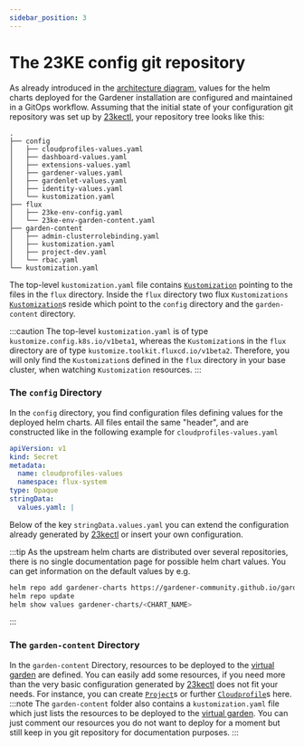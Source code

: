 ```yaml
---
sidebar_position: 3
---
```


# The 23KE config git repository
As already introduced in the [architecture diagram](./architecture.md), values for the helm charts deployed for the Gardener installation are configured and maintained in a GitOps workflow. Assuming that the initial state of your configuration git repository was set up by [23kectl](https://github.com/23technologies/23kectl), your repository tree looks like this:
```
.
├── config
│   ├── cloudprofiles-values.yaml
│   ├── dashboard-values.yaml
│   ├── extensions-values.yaml
│   ├── gardener-values.yaml
│   ├── gardenlet-values.yaml
│   ├── identity-values.yaml
│   └── kustomization.yaml
├── flux
│   ├── 23ke-env-config.yaml
│   └── 23ke-env-garden-content.yaml
├── garden-content
│   ├── admin-clusterrolebinding.yaml
│   ├── kustomization.yaml
│   ├── project-dev.yaml
│   └── rbac.yaml
└── kustomization.yaml
```
The top-level `kustomization.yaml` file contains [`Kustomization`](https://kubectl.docs.kubernetes.io/references/kustomize/kustomization/) pointing to the files in the `flux` directory. Inside the `flux` directory two flux `Kustomizations` [`Kustomization`](https://fluxcd.io/flux/components/kustomize/api/)s reside which point to the `config` directory and the `garden-content` directory.

:::caution
The top-level `kustomization.yaml` is of type `kustomize.config.k8s.io/v1beta1`, whereas the `Kustomization`s in the `flux` directory are of type `kustomize.toolkit.fluxcd.io/v1beta2`. Therefore, you will only find the `Kustomization`s defined in the `flux` directory in your base cluster, when watching `Kustomization` resources.
:::

### The `config` Directory
In the `config` directory, you find configuration files defining values for the deployed helm charts. All files entail the same "header", and are constructed like in the following example for `cloudprofiles-values.yaml`
```yaml
apiVersion: v1
kind: Secret
metadata:
  name: cloudprofiles-values
  namespace: flux-system
type: Opaque
stringData:
  values.yaml: |
```
Below of the key `stringData.values.yaml` you can extend the configuration already generated by [23kectl](https://github.com/23technologies/23kectl) or insert your own configuration.

:::tip
As the upstream helm charts are distributed over several repositories, there is no single documentation page for possible helm chart values. You can get information on the default values by e.g. 
```sh
helm repo add gardener-charts https://gardener-community.github.io/gardener-charts
helm repo update
helm show values gardener-charts/<CHART_NAME>
```
:::

### The `garden-content` Directory
In the `garden-content` Directory, resources to be deployed to the [virtual garden](https://github.com/gardener/garden-setup#concept-the-virtual-cluster) are defined. You can easily add some resources, if you need more than the very basic configuration generated by [23kectl](https://github.com/23technologies/23kectl) does not fit your needs. For instance, you can create [`Project`](https://gardener.cloud/docs/gardener/api-reference/core/#core.gardener.cloud/v1beta1.Project)s or further [`Cloudprofile`](https://gardener.cloud/docs/gardener/api-reference/core/#core.gardener.cloud/v1beta1.CloudProfile)s here.
:::note
The `garden-content` folder also contains a `kustomization.yaml` file which just lists the resources to be deployed to the [virtual garden](https://github.com/gardener/garden-setup#concept-the-virtual-cluster). You can just comment our resources you do not want to deploy for a moment but still keep in you git repository for documentation purposes.
:::
